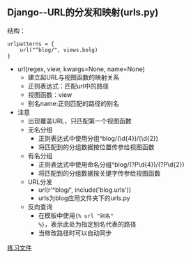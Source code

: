 ## Django--URL的分发和映射(urls.py)
结构：
```
urlpatterns = {
	url("^blog/", views.bolg)
}
```

- url(regex, view, kwargs=None, name=None)
	- 建立起URL与视图函数的映射关系
	- 正则表达式：匹配url中的路径
	- 视图函数：view
	- 别名name:正则匹配的路径的别名
- 注意
	- 出现覆盖URL，只匹配第一个视图函数
	- 无名分组
		- 正则表达式中使用分组^blog/(\d{4})/(\d{2})
		- 将匹配到的分组数据按位置传参给视图函数
	- 有名分组
		- 正则表达式中使用命名分组^blog/(?P<year>\d{4})/(?P<month>\d{2})
		- 将匹配到的分组数据按关键字传参给视图函数
	- URL分发
		- url(r'^blog/', include('blog.urls'))
		- urls为blog应用文件夹下的urls.py
	- 反向查询
		- 在模板中使用<code>{% url "别名" %}</code>，表示此处为指定别名代表的路径
		- 当修改路径时可以自动同步

[练习文件](https://github.com/fangmingc/Python/tree/master/Frame/Django/URLconf)